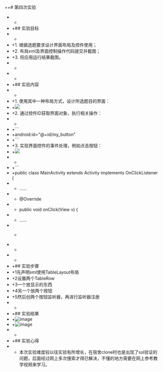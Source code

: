 ++# 第四次实验
+ +
+ +## 实验目标
+ +
+ +1. 根据选题要求设计界面布局及控件使用；
+ +2. 布局xml及界面控制操作代码提交并截图；
+ +3. 将应用运行结果截图。
+ +
+ +
+ +## 实验内容
+ +
+ +1. 使用其中一种布局方式，设计所选题目的界面：
+ +![](https://user-images.githubusercontent.com/627946/39629467-e47676f2-4fde-11e8-920a-fc1ca6351fdf.png)
+ +2. 通过控件ID获取界面对象，执行相关操作：
+ +
+ +```
+ +android:id="@+id/my_button"
+ +```
+ +3. 实现界面控件的事件处理，例如点击按钮：
+ +![](https://user-images.githubusercontent.com/627946/39629667-8ba7225a-4fdf-11e8-8a8e-9c7c653eda31.png)
+ +
+ +```
+ +public class MainActivity extends Activity  implements OnClickListener {    
+ +    ......   
+ +    @Override    
+ +    public void onClick(View v) { 
+ +    ......
+ + ```
+ +
+ +
+ +## 实验步骤
+ +1先声明xml使用TableLayout布局
+ +2设置两个TableRow
+ +3一个放显示的东西
+ +4另一个放两个按钮
+ +5然后创两个按钮监听器，再进行监听器注册
+ +
+ +## 实验结果
+ +![image](https://github.com/Miles1212/android-labs-2018/blob/master/soft1614080902307/shiyan4/tupian.PNG)
+ +![image](https://github.com/Miles1212/android-labs-2018/blob/master/soft1614080902307/shiyan4/tupian2.PNG)
+ +
+ +## 实验心得
+ +  本次实验难度较以往实验有所增长，在宿舍clone时也是出现了ssl验证的问题，后面经过网上多次搜索才得已解决，不懂的地方需要在网上参考教学视频来学习。
